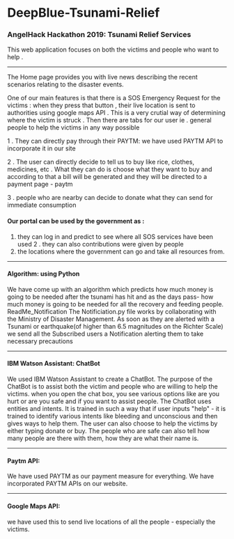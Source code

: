 # DeepBlue-Tsunami-Relief
###  AngelHack Hackathon 2019: Tsunami Relief Services

This web application focuses on both the victims and people who want to help . 

---

The Home page provides you with live news describing the recent scenarios relating to the disaster events.

One of our main features is that there is a SOS Emergency Request for the victims : when they press that button , their live location is sent to authorities using google maps API . This is a very crutial way of determining where the victim is struck . 
Then there are tabs for our user ie . general people to help the victims in any way possible 

1 . They can directly pay through their PAYTM: we have used PAYTM API to incorporate it in our site

2 . The user can directly decide to tell us to buy like rice, clothes, medicines, etc . What they can do is choose what they want to buy and according to that a bill will be generated and they will be directed to a payment page - paytm 

3 . people who are nearby can decide to donate what they can send for immediate consumption


#### Our portal can be used by the government as :
1. they can log in and predict to see where all SOS services have been used 
2 . they can also contributions were given by people
3. the locations where the government can go and take all resources from. 

---

#### Algorithm: using Python
We have come up with an algorithm which predicts how much money is going to be needed after the tsunami has hit and as the days pass- how much money is going to be needed for all the recovery and feeding people. 
ReadMe_Notification
The Notificiation.py file works by collaborating with the Ministry of Disaster Management. As soon as they are alerted 
with a Tsunami or earthquake(of higher than 6.5 magnitudes on the Richter Scale) we send all the Subscribed users a Notification alerting them to take necessary 
precautions

---

#### IBM Watson Assistant: ChatBot
We used IBM Watson Assistant to create a ChatBot. The purpose of the ChatBot is to assist both the victim and people who are willing to help the victims. when you open the chat box, you see various options like are you hurt or are you safe and if you want to assist people. The ChatBot uses entities and intents. It is trained in such a way that if user inputs "help" - it is trained to identify various intents like bleeding and unconscious and then gives ways to help them. The user can also choose to help the victims by either typing donate or buy. The people who are safe can also tell how many people are there with them, how they are what their name is. 

---

#### Paytm API:
We have used PAYTM as our payment measure for everything. We have incorporated PAYTM APIs on our website. 

---

#### Google Maps API:
we have used this to send live locations of all the people - especially the victims. 
